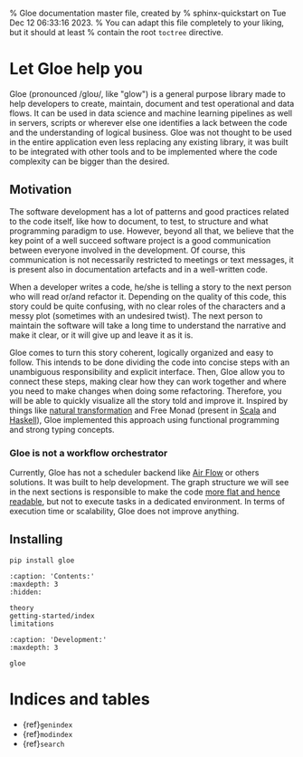 % Gloe documentation master file, created by
% sphinx-quickstart on Tue Dec 12 06:33:16 2023.
% You can adapt this file completely to your liking, but it should at least
% contain the root `toctree` directive.

# Let Gloe help you

Gloe (pronounced /ɡloʊ/, like "glow") is a general purpose library made to help developers to create, maintain, document and test operational and data flows. It can be used in data science and machine learning pipelines as well in servers, scripts or wherever else one identifies a lack between the code and the understanding of logical business. Gloe was not thought to be used in the entire application even less replacing any existing library, it was built to be integrated with other tools and to be implemented where the code complexity can be bigger than the desired.

## Motivation

The software development has a lot of patterns and good practices related to the code itself, like how to document, to test, to structure and what programming paradigm to use. However, beyond all that, we believe that the key point of a well succeed software project is a good communication between everyone involved in the development. Of course, this communication is not necessarily restricted to meetings or text messages, it is present also in documentation artefacts and in a well-written code.

When a developer writes a code, he/she is telling a story to the next person who will read or/and refactor it. Depending on the quality of this code, this story could be quite confusing, with no clear roles of the characters and a messy plot (sometimes with an undesired twist). The next person to maintain the software will take a long time to understand the narrative and make it clear, or it will give up and leave it as it is.

Gloe comes to turn this story coherent, logically organized and easy to follow. This intends to be done dividing the code into concise steps with an unambiguous responsibility and explicit interface. Then, Gloe allow you to connect these steps, making clear how they can work together and where you need to make changes when doing some refactoring. Therefore, you will be able to quickly visualize all the story told and improve it. Inspired by things like [natural transformation](https://ncatlab.org/nlab/show/natural+transformation) and Free Monad (present in [Scala](https://typelevel.org/cats/datatypes/freemonad.html) and [Haskell](https://serokell.io/blog/introduction-to-free-monads)), Gloe implemented this approach using functional programming and strong typing concepts.

### Gloe is not a workflow orchestrator

Currently, Gloe has not a scheduler backend like [Air Flow](https://airflow.apache.org/) or others solutions. It was built to help development. The graph structure we will see in the next sections is responsible to make the code [more flat and hence readable](https://en.wikibooks.org/wiki/Computer_Programming/Coding_Style/Minimize_nesting), but not to execute tasks in a dedicated environment. In terms of execution time or scalability, Gloe does not improve anything.

## Installing

```shell
pip install gloe
```

```{toctree}
:caption: 'Contents:'
:maxdepth: 3
:hidden:

theory
getting-started/index
limitations
```

```{toctree}
:caption: 'Development:'
:maxdepth: 3

gloe
```

# Indices and tables

- {ref}`genindex`
- {ref}`modindex`
- {ref}`search`
